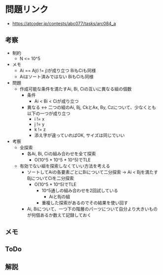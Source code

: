 # 問題リンク
- https://atcoder.jp/contests/abc077/tasks/arc084_a

## 考察
- 制約
    - N <= 10^5
- メモ
    - Ai == Aj(i != j)が成り立つ BiもCiも同様
    - Aiはソート済みではない BiもCiも同様
- 問題
    - 作成可能な条件を満たすAi, Bi, Ciの互いに異なる組の個数
        - 条件
            - Ai < Bi < Ciが成り立つ
        - 異なる <-> 二つの組のAi, Bj, CkとAx, By, Czについて、少なくとも以下の一つが成り立つ
            - i != x
            - j != y
            - k != z
            - 添え字が違っていればOK, サイズは同じでいい
- 考察
    - 全探索
        - 各Ai, Bi, Ciの組み合わせを全て探索
            - O(10^5 * 10^5 * 10^5)でTLE
    - 有効でない組を探索しなくていい方法を考える
        - ソートしてAiの各要素ごとにBiについて二分探索 -> Ai < Bjを満たすBjについてCiを二分探索
            - O(10^5 * 10^5)でTLE
                - 10^5通しの組み合わせを2回試している
                    - AiとBjの組
                - 重複した探索があるのでその結果を使い回す
        - Ai, Biについて、一つ下の階層のパーツについて自分より大きいものが何個あるか数えて記録しておく

## メモ

## ToDo

## 解説